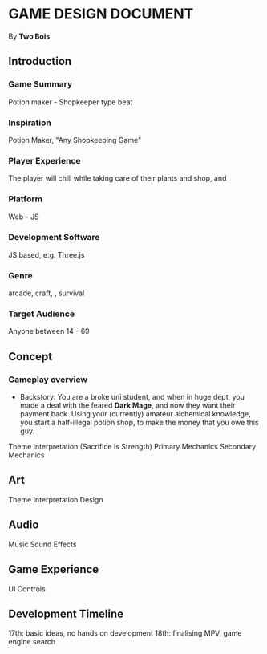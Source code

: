 # GAME DESIGN DOCUMENT

By **Two Bois**

## Introduction

### Game Summary

Potion maker - Shopkeeper type beat

### Inspiration

Potion Maker, "Any Shopkeeping Game"

### Player Experience

The player will chill while taking care of their plants and shop, and 

### Platform

Web - JS

### Development Software

JS based, e.g. Three.js

### Genre

arcade, craft, , survival

### Target Audience

Anyone between 14 - 69

## Concept

### Gameplay overview

- Backstory: You are a broke uni student, and when in huge dept, you made a deal with the feared **Dark Mage**, and now they want their payment back. Using your (currently) amateur alchemical knowledge, you start a half-illegal potion shop, to make the money that you owe this guy. 


Theme Interpretation (Sacrifice Is Strength)
Primary Mechanics
Secondary Mechanics
## Art
Theme Interpretation
Design
## Audio
Music
Sound Effects
## Game Experience
UI
Controls
## Development Timeline

17th: basic ideas, no hands on development
18th: finalising MPV, game engine search